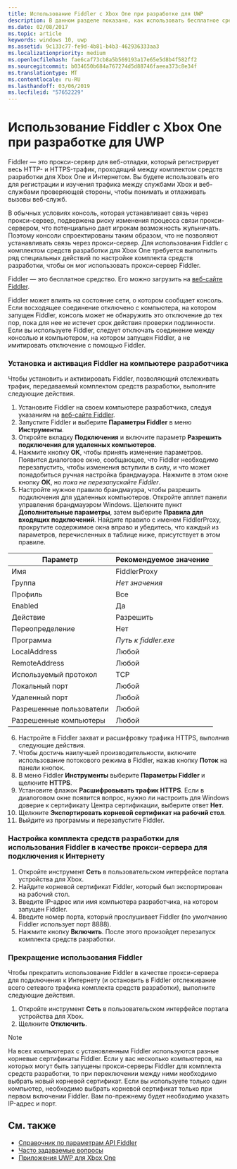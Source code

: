 ```yaml
---
title: Использование Fiddler с Xbox One при разработке для UWP
description: В данном разделе показано, как использовать бесплатное средство Fiddler для просмотра сетевого трафика с помощью комплекта средств разработки UWP для Xbox One.
ms.date: 02/08/2017
ms.topic: article
keywords: windows 10, uwp
ms.assetid: 9c133c77-fe9d-4b81-b4b3-462936333aa3
ms.localizationpriority: medium
ms.openlocfilehash: fae6caf73cb8a5b569193a17e65e5d8b4f582ff2
ms.sourcegitcommit: b034650b684a767274d5d88746faeea373c8e34f
ms.translationtype: MT
ms.contentlocale: ru-RU
ms.lasthandoff: 03/06/2019
ms.locfileid: "57652229"
---
```

# <a name="how-to-use-fiddler-with-xbox-one-when-developing-for-uwp"></a>Использование Fiddler с Xbox One при разработке для UWP

Fiddler — это прокси-сервер для веб-отладки, который регистрирует весь HTTP- и HTTPS-трафик, проходящий между комплектом средств разработки для Xbox One и Интернетом. Вы будете использовать его для регистрации и изучения трафика между службами Xbox и веб-службами проверяющей стороны, чтобы понимать и отлаживать вызовы веб-служб. 

В обычных условиях консоль, которая устанавливает связь через прокси-сервер, подвержена риску изменения процесса связи прокси-сервером, что потенциально дает игрокам возможность жульничать. Поэтому консоли спроектированы таким образом, что не позволяют устанавливать связь через прокси-сервер. Для использования Fiddler с комплектом средств разработки для Xbox One требуется выполнить ряд специальных действий по настройке комплекта средств разработки, чтобы он мог использовать прокси-сервер Fiddler. 

Fiddler — это бесплатное средство. Его можно загрузить на [веб-сайте Fiddler](https://www.fiddler2.com/fiddler2/). 

Fiddler может влиять на состояние сети, о котором сообщает консоль. Если восходящее соединение отключено с компьютера, на котором запущен Fiddler, консоль может не обнаружить это отключение до тех пор, пока для нее не истечет срок действия проверки подлинности. Если вы используете Fiddler, следует отключать соединение между консолью и компьютером, на котором запущен Fiddler, а не имитировать отключение с помощью Fiddler.

### <a name="to-install-and-enable-fiddler-on-your-development-pc"></a>Установка и активация Fiddler на компьютере разработчика
Чтобы установить и активировать Fiddler, позволяющий отслеживать трафик, передаваемый комплектом средств разработки, выполните следующие действия.

1. Установите Fiddler на своем компьютере разработчика, следуя указаниям на [веб-сайте Fiddler](https://www.fiddler2.com/fiddler2/). 
2. Запустите Fiddler и выберите **Параметры Fiddler** в меню **Инструменты**. 
3. Откройте вкладку **Подключения** и включите параметр **Разрешить подключения для удаленных компьютеров**. 
4. Нажмите кнопку **ОК**, чтобы принять изменение параметров. Появится диалоговое окно, сообщающее, что Fiddler необходимо перезапустить, чтобы изменения вступили в силу, и что может понадобиться ручная настройка брандмауэра. Нажмите в этом окне кнопку **ОК**, но *пока не перезапускайте Fiddler*.
5. Настройте нужное правило брандмауэра, чтобы разрешить подключения для удаленных компьютеров. Откройте апплет панели управления брандмауэром Windows. Щелкните пункт **Дополнительные параметры**, затем выберите **Правила для входящих подключений**. Найдите правило с именем FiddlerProxy, прокрутите содержимое окна вправо и убедитесь, что каждый из параметров, перечисленных в таблице ниже, присутствует в этом правиле.
  
  | Параметр           | Рекомендуемое значение                |
  | ----              | ----                           |
  | Имя              | FiddlerProxy                   |
  | Группа             | *Нет значения* |
  | Профиль           | Все                            |
  | Enabled           | Да                            |
  | Действие            | Разрешить                          |
  | Переопределение          | Нет                             |
  | Программа           | *Путь к fiddler.exe*          |
  | LocalAddress      | Любой                            |
  | RemoteAddress     | Любой                            |
  | Используемый протокол          | TCP                            |
  | Локальный порт         | Любой                            |
  | Удаленный порт        | Любой                            |
  | Разрешенные пользователи      | Любой                            |
  | Разрешенные компьютеры  | Любой                            |


6. Настройте в Fiddler захват и расшифровку трафика HTTPS, выполнив следующие действия.
  1. Чтобы достичь наилучшей производительности, включите использование потокового режима в Fiddler, нажав кнопку **Поток** на панели кнопок.
  2. В меню Fiddler **Инструменты** выберите **Параметры Fiddler** и щелкните **HTTPS**.
  3. Установите флажок **Расшифровывать трафик HTTPS**. Если в диалоговом окне появится вопрос, нужно ли настроить для Windows доверие к сертификату Центра сертификации, выберите ответ **Нет**.
  4. Щелкните **Экспортировать корневой сертификат на рабочий стол**.
7. Выйдите из программы и перезапустите Fiddler.

### <a name="to-configure-a-dev-kit-to-use-fiddler-as-its-proxy-to-the-internet"></a>Настройка комплекта средств разработки для использования Fiddler в качестве прокси-сервера для подключения к Интернету

1. Откройте инструмент **Сеть** в пользовательском интерфейсе портала устройства для Xbox.
2. Найдите корневой сертификат Fiddler, который был экспортирован на рабочий стол. 
3. Введите IP-адрес или имя компьютера разработчика, на котором запущен Fiddler.
4. Введите номер порта, который прослушивает Fiddler (по умолчанию Fiddler использует порт 8888). 
5. Нажмите кнопку **Включить**. После этого произойдет перезапуск комплекта средств разработки.

### <a name="to-stop-using-fiddler"></a>Прекращение использования Fiddler
Чтобы прекратить использование Fiddler в качестве прокси-сервера для подключения к Интернету (и остановить в Fiddler отслеживание всего сетевого трафика комплекта средств разработки), выполните следующие действия.

1. Откройте инструмент **Сеть** в пользовательском интерфейсе портала устройства для Xbox.
2. Щелкните **Отключить**.

> [!NOTE]
> На всех компьютерах с установленным Fiddler используются разные корневые сертификаты Fiddler. Если у вас несколько компьютеров, на которых могут быть запущены прокси-серверы Fiddler для комплекта средств разработки, то при переключении между ними необходимо выбрать новый корневой сертификат. Если вы используете только один компьютер, необходимо выбрать корневой сертификат только при первом включении Fiddler. Вам по-прежнему будет необходимо указать IP-адрес и порт.

## <a name="see-also"></a>См. также
- [Справочник по параметрам API Fiddler](wdp-fiddler-api.md)
- [Часто задаваемые вопросы](frequently-asked-questions.md)
- [Приложения UWP для Xbox One](index.md)



